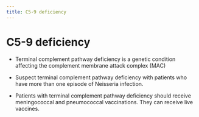 ```yaml
---
title: C5-9 deficiency
---
```

# C5-9 deficiency

- Terminal complement pathway deficiency is a genetic condition affecting the complement membrane attack complex (MAC)
 
- Suspect terminal complement pathway deficiency with patients who have more than one episode of Neisseria infection.
- Patients with terminal complement pathway deficiency should receive meningococcal and pneumococcal vaccinations. They can receive live vaccines.
